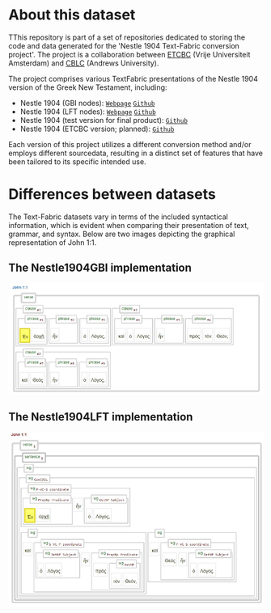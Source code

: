 # About this dataset

TThis repository is part of a set of repositories dedicated to storing the code and data generated for the 'Nestle 1904 Text-Fabric conversion project'. The project is a collaboration between [ETCBC](https://github.com/ETCBC) (Vrije Universiteit Amsterdam) and [CBLC](https://github.com/CenterBLC) (Andrews University). 

The project comprises various TextFabric presentations of the Nestle 1904 version of the Greek New Testament, including:
* Nestle 1904 (GBI nodes): [`Webpage`](https://tonyjurg.github.io/Nestle1904GBI/) [`Github`](https://github.com/tonyjurg/Nestle1904GBI)
* Nestle 1904 (LFT nodes): [`Webpage`](https://tonyjurg.github.io/Nestle1904LFT/) [`Github`](https://github.com/tonyjurg/Nestle1904LFT)
* Nestle 1904 (test version for final product): [`Github`](https://github.com/saulocantanhede/tfgreek2)
* Nestle 1904 (ETCBC version; planned): [`Github`](https://github.com/ETCBC/nestle1904)

Each version of this project utilizes a different conversion method and/or employs different sourcedata, resulting in a distinct set of features that have been tailored to its specific intended use.

# Differences between datasets

The Text-Fabric datasets vary in terms of the included syntactical information, which is evident when comparing their presentation of text, grammar, and syntax. Below are two images depicting the graphical representation of John 1:1.

## The Nestle1904GBI implementation

<img src="assets/images/john1v1GBI.jpg" alt="John 1v1 in Nestle1904GBI Text-Fabric">

## The Nestle1904LFT implementation

<img src="assets/images/john1v1LFT.jpg" alt="John 1v1 in Nestle1904LFT Text-Fabric">





